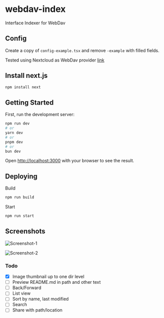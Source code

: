 # webdav-index
Interface Indexer for WebDav

## Config

Create a copy of `config-example.tsx` and remove `-example` with filled fields.

Tested using Nextcloud as WebDav provider [link](https://docs.nextcloud.com/server/latest/user_manual/en/files/access_webdav.html#accessing-public-shares-over-webdav)

## Install next.js

```bash
npm install next
```

## Getting Started

First, run the development server:

```bash
npm run dev
# or
yarn dev
# or
pnpm dev
# or
bun dev
```

Open [http://localhost:3000](http://localhost:3000) with your browser to see the result.

## Deploying

Build
```bash
npm run build
```

Start
```bash
npm run start
```

## Screenshots

![Screenshot-1](https://media.discordapp.net/attachments/1274733447184777236/1274733639854194729/image.png?ex=66c353b7&is=66c20237&hm=36b06ead97ab717329c71ddcf3cf58e6d6763cf7aab205f393b4974d3726349d)

![Screenshot-2](https://media.discordapp.net/attachments/1274733447184777236/1274733874672308255/image.png?ex=66c353ef&is=66c2026f&hm=52e953855c32323fa08106c37fa209ee7b9175aa84f4d2dc1184faebf471a447)

### Todo

- [x] Image thumbnail up to one dir level
- [ ] Preview README.md in path and other text
- [ ] Back/Forward
- [ ] List view
- [ ] Sort by name, last modified
- [ ] Search
- [ ] Share with path/location
